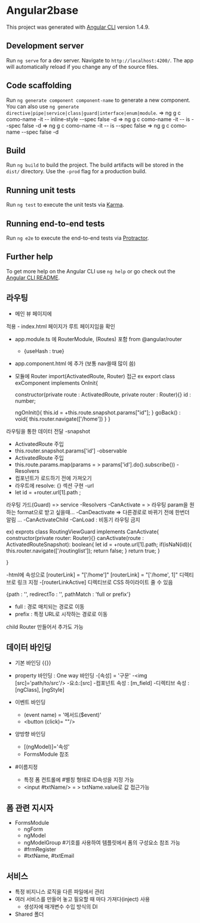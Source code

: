 # Angular2base

This project was generated with [Angular CLI](https://github.com/angular/angular-cli) version 1.4.9.

## Development server

Run `ng serve` for a dev server. Navigate to `http://localhost:4200/`. The app will automatically reload if you change any of the source files.

## Code scaffolding

Run `ng generate component component-name` to generate a new component. You can also use `ng generate directive|pipe|service|class|guard|interface|enum|module`.
=> ng g c como-name -it -- inline-style --spec false -d
=> ng g c como-name -it -- is --spec false -d
=> ng g c como-name -it -- is --spec false
=> ng g c como-name --spec false -d


## Build

Run `ng build` to build the project. The build artifacts will be stored in the `dist/` directory. Use the `-prod` flag for a production build.

## Running unit tests

Run `ng test` to execute the unit tests via [Karma](https://karma-runner.github.io).

## Running end-to-end tests

Run `ng e2e` to execute the end-to-end tests via [Protractor](http://www.protractortest.org/).

## Further help

To get more help on the Angular CLI use `ng help` or go check out the [Angular CLI README](https://github.com/angular/angular-cli/blob/master/README.md).

## 라우팅
- 메인 뷰 페이지에 
<base href="/"> 적용 - index.html 페이지가 루트 페이지임을 확인

- app.module.ts 에 RouterModule, (Routes) 포함 from @angular/router
  - {useHash : true}
- app.component.html <router-outlet></router-outlet>에 추가 (보통 nav쓸때 많이 씀)
- 모듈에 Router import(ActivatedRoute, Router)
접근 ex
export class exComponent implements OnInit{
  
  constructor(private route : ActivatedRoute, private router : Router){}
    id : number;
    
    ngOnInit(){
        this.id = +this.route.snapshot.params["id"];
    }
    goBack() : void{
      this.router.navigate(['/home'])
    }
}

라우팅을 통한 데이터 전달
-snapshot
  - ActivatedRoute 주입
  - this.router.snapshot.params['id']
-observable
  - ActivatedRoute 주입
  - this.route.params.map(params = > params['id'].do().subscribe())
-Resolvers
  - 컴포넌트가 로드하기 전에 가져오기
  - 라우트에 resolve: {} 섹션 구현
-url
  - let id = +router.url[1].path ;
    
라우팅 가드(Guard) => service
-Resolvers
-CanActivate = > 라우팅 param을 원하는 format으로 받고 싶을때...
-CanDeactivate => 다른경로로 바뀌기 전에 한번더 알림 ...
-CanActivateChild
-CanLoad : 비동기 라우팅 금지

ex)
exprots class RoutingViewGuard implements CanActivate{
    constructor(private router: Router){}
    canActivate(route : ActivatedRouteSnapshot): boolean{
      let id = +route.url[1].path;
      if(isNaN(id)){
        this.router.navigate(['/routinglist']);
        return false;
      }
      return true;
    }
    
}

-html에 속성으로 
[routerLink] = "['/home']"
[routerLink] = "['/home', 1]"  디렉티브로 링크 지정
-[routerLinkActive] 디렉티브로 CSS 하이라이트 줄 수 있음

{path : '', redirectTo : '', pathMatch : 'full or prefix'}
- full : 경로 매치되는 경로로 이동
- prefix : 특정 URL로 시작하는 경로로 이동

child Router 만들어서 추가도 가능

## 데이터 바인딩
- 기본 바인딩 {{}} 
- property 바인딩 : One way 바인딩
  -[속성] = '구문'
  -<img [src]='path/to/src'/>
  -요소:[src]
  -컴포넌트 속성 : [m_field]
  -디렉티브 속성 : [ngClass], [ngStyle]

- 이벤트 바인딩
  - (event name) = '메서드($event)'
  - <button (click)= ""/>
- 양방향 바인딩
  - [(ngModel)]='속성'
  - FormsModule 참조
- #이름지정
  - 특정 폼 컨트롤에 #별칭 형태로 ID속성을 지정 가능
  - <input #txtName/> = > txtName.value로 값 접근가능
  
  
## 폼 관련 지시자
  - FormsModule
    - ngForm
    - ngModel
    - ngModelGroup
  #기호를 사용하여 템플릿에서 폼의 구성요소 참조 가능
    - #frmRegister
    - #txtName, #txtEmail
    

## 서비스
- 특정 비지니스 로직을 다른 파일에서 관리
- 여러 서비스를 만들어 놓고 필요할 때 마다 가져다(inject) 사용
    - 생성자에 매개변수 수입 방식의 DI
- Shared 폴더



